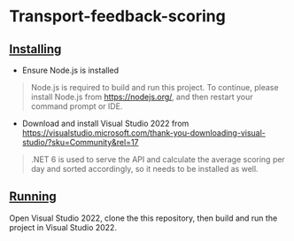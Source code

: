 # Transport-feedback-scoring
## [Installing](#installing)

* Ensure Node.js is installed
> Node.js is required to build and run this project. To continue, please install Node.js from https://nodejs.org/, and then restart your command prompt or IDE.
* Download and install Visual Studio 2022 from  https://visualstudio.microsoft.com/thank-you-downloading-visual-studio/?sku=Community&rel=17
> .NET 6 is used to serve the API and calculate the average scoring per day and sorted accordingly, so it needs to be installed as well.

## [Running](#running)
Open Visual Studio 2022, clone the this repository, then build and run the project in Visual Studio 2022.
